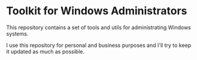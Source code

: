 # Toolkit for Windows Administrators
This repository contains a set of tools and utils for administrating Windows systems.

I use this repository for personal and business purposes and I'll try to keep it updated as much as possible.
